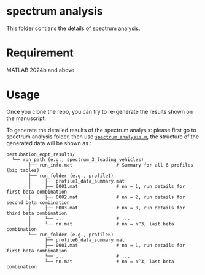 # spectrum analysis
This folder contians the details of spectrum analysis. 

# Requirement
MATLAB 2024b and above

# Usage
Once you clone the repo, you can try to re-generate the results shown on the manuscript. 

To generate the detailed results of the spectrum analysis: please first go to spectrum analysis folder, then use [`spectrum_analysis.m`](spectrum_analysis.m), the structure of the generated data will be shown as : 

```text
pertubation_eqpt_results/
  └── run_path (e.g., spectrum_3_leading_vehicles)
        ├── run_info.mat                # Summary for all 6 profiles (big tables)
        ├── run_folder (e.g., profile1)
        │     ├── profile1_data_summary.mat
        │     ├── 0001.mat              # nn = 1, run details for first beta combination
        │     ├── 0002.mat              # nn = 2, run details for second beta combination
        │     ├── 0003.mat              # nn = 3, run details for third beta combination
        │     └── ...                   # ...
        │     └── nn.mat                # nn = n^3, last beta combination
        └── run_folder (e.g., profile6)
              ├── profile6_data_summary.mat
              ├── 0001.mat              # nn = 1, run details for first beta combination
              └── ...                   # ...
              └── nn.mat                # nn = n^3, last beta combination
```
